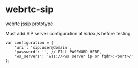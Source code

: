 # webrtc-sip
webrtc jssip prototype

Must add SIP server configuration at _index.js_ before testing.
```
var configuration = {
    'uri': 'sip:user@domain',
    'password': '', // FILL PASSWORD HERE,
    'ws_servers': 'wss://<ws server ip or fqdn>:<port>/'
};
```
